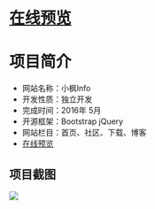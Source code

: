 # [在线预览](http://xfhelp.coding.me/xfhelp/xfInfo/)

# 项目简介
- 网站名称：小枫Info
- 开发性质：独立开发
- 完成时间：2016年 5月
- 开源框架：Bootstrap jQuery
- 网站栏目：首页、社区、下载、博客
- [在线预览](http://xfhelp.coding.me/xfhelp/xfInfo/)

## 项目截图
![](http://p1.bqimg.com/567571/42a7db0a999c822f.png)
